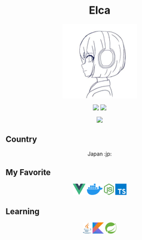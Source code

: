 <h1 align="center">
  Elca
</h1>

<p align="center">
  <img src="img/elca-icon.jpg" height="200px">
</p>

<p align="center">
  <img src="https://github-readme-stats.vercel.app/api?username=elca-hub&count_private=true&show_icons=true" height="150px">
  <img src="https://github-readme-stats.vercel.app/api/top-langs/?username=elca-hub&layout=compact" height="150px">
</p>

<p align="center">
  <img src="https://github-profile-summary-cards.vercel.app/api/cards/profile-details?username=elca-hub" height="200px">
</p>

## Country

<p align="center">
  Japan :jp:
</p>

## My Favorite

<p align="center">
  <img src="img/vue.svg" height="30px" />
  <img src="img/docker-icon.svg" height="30px" />
  <img src="img/nodejs-icon.svg" height="30px" />
  <img src="img/typescript-icon.svg" height="30px" />
</p>

## Learning

<p align="center">
  <img src="img/java.svg" height="30px" />
  <img src="img/kotlin.svg" height="30px" />
  <img src="img/spring-icon.svg" height="30px" />
</p>
